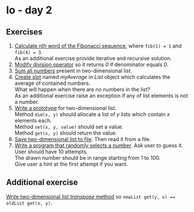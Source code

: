 # Io - day 2

## Exercises
1. [Calculate nth word of the Fibonacci sequence](./fibonacci.io), where ```fib(1) = 1``` and ```fib(4) = 3```.\
   As an additional exercise provide iterative and recursive solution.
2. [Modify division operator](./operator.io) so it returns *0* if denominator equals *0*.
3. [Sum all numbers](./sum.io) present in two-dimensional list.
4. [Create slot](./average.io) named *myAverage* in *List* object which calculates the average of contained numbers.\
   What will happen when there are no numbers in the list?\
   As an additional exercise raise an exception if any of list elements is not a number.
5. [Write a prototype](./list.io) for two-dimensional list.\
   Method ```dim(x, y)``` should allocate a list of *y* lists which contain *x* elements each.\
   Method ```set(x, y, value)``` should set a value.\
   Method ```get(x, y)``` should return the value.
6. [Save two-dimensional list to file](./list.io). Then read it from a file.
7. [Write a program that randomly selects a number](./game.io). Ask user to guess it.\
   User should have 10 attempts.\
   The drawn number should be in range starting from 1 to 100.\
   Give user a hint at the first attempt if you want.

## Additional exercise
[Write two-dimensional list *transpose* method](./list.io) so ```newList get(y, x) == oldList get(x, y)```.